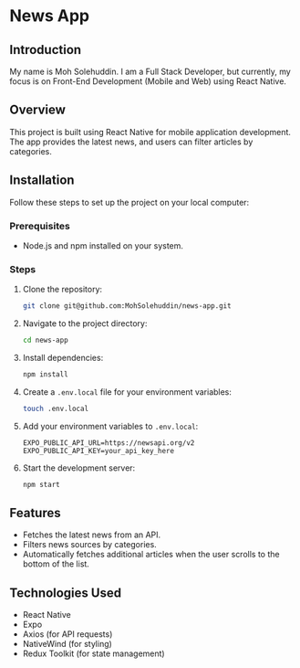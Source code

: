# News App

## Introduction

My name is Moh Solehuddin. I am a Full Stack Developer, but currently, my focus is on Front-End Development (Mobile and Web) using React Native.

## Overview

This project is built using React Native for mobile application development. The app provides the latest news, and users can filter articles by categories.

## Installation

Follow these steps to set up the project on your local computer:

### Prerequisites

- Node.js and npm installed on your system.

### Steps

1. Clone the repository:

   ```bash
   git clone git@github.com:MohSolehuddin/news-app.git
   ```

2. Navigate to the project directory:

   ```bash
   cd news-app
   ```

3. Install dependencies:

   ```bash
   npm install
   ```

4. Create a `.env.local` file for your environment variables:

   ```bash
   touch .env.local
   ```

5. Add your environment variables to `.env.local`:

   ```env
   EXPO_PUBLIC_API_URL=https://newsapi.org/v2
   EXPO_PUBLIC_API_KEY=your_api_key_here
   ```

6. Start the development server:
   ```bash
   npm start
   ```

## Features

- Fetches the latest news from an API.
- Filters news sources by categories.
- Automatically fetches additional articles when the user scrolls to the bottom of the list.

## Technologies Used

- React Native
- Expo
- Axios (for API requests)
- NativeWind (for styling)
- Redux Toolkit (for state management)
